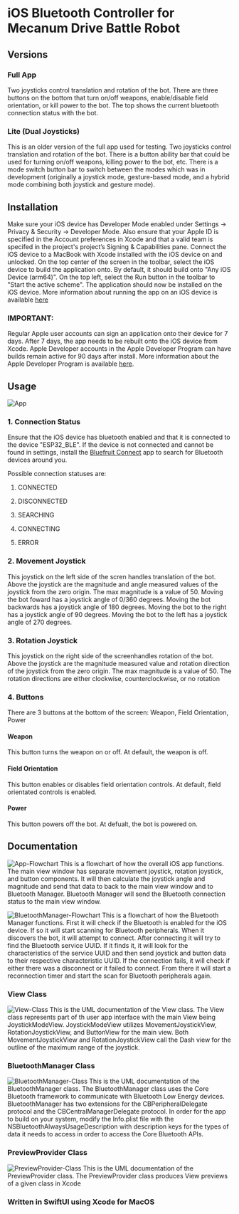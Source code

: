 # iOS Bluetooth Controller for Mecanum Drive Battle Robot
## Versions
### Full App
Two joysticks control translation and rotation of the bot.
There are three buttons on the bottom that turn on/off weapons, enable/disable field orientation, or kill power to the bot.
The top shows the current bluetooth connection status with the bot.

### Lite (Dual Joysticks)
This is an older version of the full app used for testing.
Two joysticks control translation and rotation of the bot.
There is a button ability bar that could be used for turning on/off weapons, killing power to the bot, etc.
There is a mode switch button bar to switch between the modes which was in development
(originally a joystick mode, gesture-based mode, and a hybrid mode combining both joystick and gesture mode).

## Installation
Make sure your iOS device has Developer Mode enabled under Settings -> Privacy & Security -> Developer Mode.
Also ensure that your Apple ID is specified in the Account preferences in Xcode and that a valid team is specifed in the project's project’s Signing & Capabilities pane.
Connect the iOS device to a MacBook with Xcode installed with the iOS device on and unlocked.
On the top center of the screen in the toolbar, select the iOS device to build the application onto. 
By default, it should build onto "Any iOS Device (arm64)".
On the top left, select the Run button in the toolbar to "Start the active scheme".
The application should now be installed on the iOS device.
More information about running the app on an iOS device is available [here](https://developer.apple.com/documentation/xcode/running-your-app-in-simulator-or-on-a-device)


### IMPORTANT:
Regular Apple user accounts can sign an application onto their device for 7 days. 
After 7 days, the app needs to be rebuilt onto the iOS device from Xcode.
Apple Developer accounts in the Apple Developer Program can have builds remain active for 90 days after install. 
More information about the Apple Developer Program is available [here](https://developer.apple.com/programs/).

## Usage
![App](/Documentation/CPBattleBots-App.png "App")
### 1. Connection Status
Ensure that the iOS device has bluetooth enabled and that it is connected to the device "ESP32_BLE".
If the device is not connected and cannot be found in settings, install the [Bluefruit Connect](https://apps.apple.com/us/app/bluefruit-connect/id830125974) app to search for Bluetooth devices around you.

Possible connection statuses are:

1. CONNECTED

2. DISCONNECTED

3. SEARCHING

4. CONNECTING

5. ERROR

### 2. Movement Joystick
This joystick on the left side of the scren handles translation of the bot. 
Above the joystick are the magnitude and angle measured values of the joystick from the zero origin.
The max magnitude is a value of 50.
Moving the bot foward has a joystick angle of 0/360 degrees.
Moving the bot backwards has a joystick angle of 180 degrees.
Moving the bot to the right has a joystick angle of 90 degrees.
Moving the bot to the left has a joystick angle of 270 degrees.

### 3. Rotation Joystick
This joystick on the right side of the screenhandles rotation of the bot. 
Above the joystick are the magnitude measured value and rotation direction of the joystick from the zero origin.
The max magnitude is a value of 50.
The rotation directions are either clockwise, counterclockwise, or no rotation

### 4. Buttons
There are 3 buttons at the bottom of the screen: Weapon, Field Orientation, Power

#### Weapon
This button turns the weapon on or off. At default, the weapon is off.

#### Field Orientation
This button enables or disables field orientation controls. At default, field orientated controls is enabled.

#### Power
This button powers off the bot. At defualt, the bot is powered on.

## Documentation
![App-Flowchart](/Documentation/AppFlowchart.png "App Flowchart")
This is a flowchart of how the overall iOS app functions. 
The main view window has separate movement joystick, rotation joystick, and button components.
It will then calculate the joystick angle and magnitude and send that data to back to the main view window and to Bluetooth Manager.
Bluetooth Manager will send the Bluetooth connection status to the main view window.

![BluetoothManager-Flowchart](/Documentation/BluetoothManagerFlowchart.png "BluetoothManager Flowchart")
This is a flowchart of how the Bluetooth Manager functions. 
First it will check if the Bluetooth is enabled for the iOS device.
If so it will start scanning for Bluetooth peripherals.
When it discovers the bot, it will attempt to connect.
After connecting it will try to find the Bluetooth service UUID.
If it finds it, it will look for the characteristics of the service UUID and then send joystick and button data to their respective characteristic UUID.
If the connection fails, it will check if either there was a disconnect or it failed to connect.
From there it will start a reconnection timer and start the scan for Bluetooth peripherals again.
### View Class
![View-Class](/Documentation/CPBattleBots-ViewClass.png "View Class")
This is the UML documentation of the View class. 
The View class represents part of th user app interface with the main View being JoystickModeView.
JoystickModeView utilizes MovementJoystickView, RotationJoystickView, and ButtonView for the main view.
Both MovementJoystickView and RotationJoystickView call the Dash view for the outline of the maximum range of the joystick.

### BluetoothManager Class
![BluetoothManager-Class](/Documentation/CPBattleBots-BluetoothManagerClass.png "BluetoothManager Class")
This is the UML documentation of the BluetoothManager class. 
The BluetoothManager class uses the Core Bluetooth framework to communicate with Bluetooth Low Energy devices.
BluetoothManager has two extensions for the CBPeripheralDelegate protocol and the CBCentralManagerDelegate protocol.
In order for the app to build on your system, modify the Info.plist file with the NSBluetoothAlwaysUsageDescription with description keys for the types of data it needs to access in order to access the Core Bluetooth APIs.

### PreviewProvider Class
![PreviewProvider-Class](/Documentation/CPBattleBots-PreviewProviderClass.png "PreviewProvider Class")
This is the UML documentation of the PreviewProvider class.
The PreviewProvider class produces View previews of a given class in Xcode

### Written in SwiftUI using Xcode for MacOS
